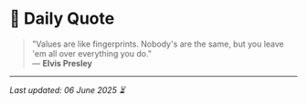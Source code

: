 # 📜 Daily Quote

> "Values are like fingerprints. Nobody's are the same, but you leave 'em all over everything you do."  
> — **Elvis Presley**

---

_Last updated: 06 June 2025 ⏳_
